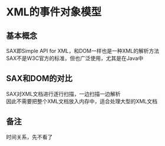 # XML的事件对象模型

## 基本概念
SAX即Simple API for XML，和DOM一样也是一种XML的解析方法  
SAX不是W3C官方的标准，但也广泛使用，尤其是在Java中  


## SAX和DOM的对比
SAX对XML文档进行逐行扫描，一边扫描一边解析  
因此不需要把整个XML文档放入内存中，适合处理大型的XML文档  


## 备注
时间关系，先不看了